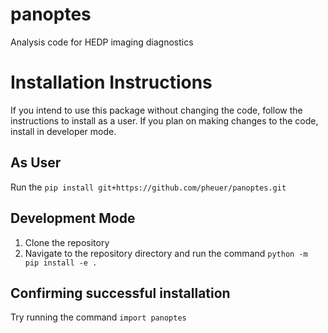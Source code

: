 # panoptes
Analysis code for HEDP imaging diagnostics

# Installation Instructions
If you intend to use this package without changing the code, follow the instructions to install as a user. If you plan on making changes to the code, install in developer mode. 

## As User

Run the 
`pip install git+https://github.com/pheuer/panoptes.git`

## Development Mode
1. Clone the repository
2. Navigate to the repository directory and run the command `python -m pip install -e .`


## Confirming successful installation
Try running the command 
`import panoptes`
